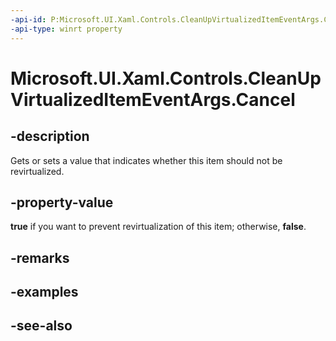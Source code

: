 ```yaml
---
-api-id: P:Microsoft.UI.Xaml.Controls.CleanUpVirtualizedItemEventArgs.Cancel
-api-type: winrt property
---
```


<!-- Property syntax
public bool Cancel { get;  set; }
-->

# Microsoft.UI.Xaml.Controls.CleanUpVirtualizedItemEventArgs.Cancel

## -description
Gets or sets a value that indicates whether this item should not be revirtualized.

## -property-value
**true** if you want to prevent revirtualization of this item; otherwise, **false**.

## -remarks

## -examples

## -see-also
